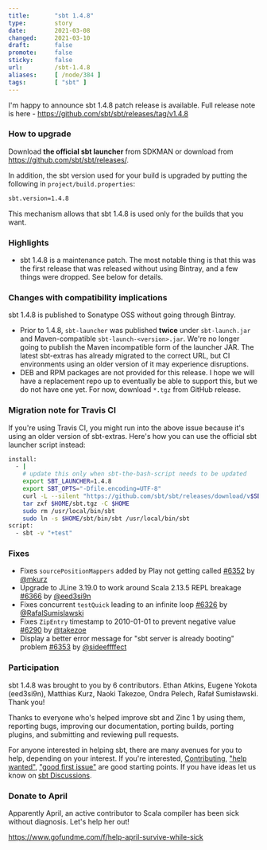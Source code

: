 ```yaml
---
title:       "sbt 1.4.8"
type:        story
date:        2021-03-08
changed:     2021-03-10
draft:       false
promote:     false
sticky:      false
url:         /sbt-1.4.8
aliases:     [ /node/384 ]
tags:        [ "sbt" ]
---
```


  [6290]: https://github.com/sbt/sbt/pull/6290
  [6326]: https://github.com/sbt/sbt/pull/6326
  [6352]: https://github.com/sbt/sbt/pull/6352
  [6353]: https://github.com/sbt/sbt/pull/6353
  [6366]: https://github.com/sbt/sbt/pull/6366
  [@takezoe]: https://github.com/takezoe
  [@RafalSumislawski]: https://github.com/RafalSumislawski
  [@mkurz]: https://github.com/mkurz
  [@sideeffffect]: https://github.com/sideeffffect
  [@eed3si9n]: https://github.com/eed3si9n

I'm happy to announce sbt 1.4.8 patch release is available. Full release note is here - https://github.com/sbt/sbt/releases/tag/v1.4.8

### How to upgrade

Download **the official sbt launcher** from SDKMAN or download from <https://github.com/sbt/sbt/releases/>.

In addition, the sbt version used for your build is upgraded by putting the following in `project/build.properties`:

```bash
sbt.version=1.4.8
```

This mechanism allows that sbt 1.4.8 is used only for the builds that you want.

### Highlights

- sbt 1.4.8 is a maintenance patch. The most notable thing is that this was the first release that was released without using Bintray, and a few things were dropped. See below for details.

### Changes with compatibility implications

sbt 1.4.8 is published to Sonatype OSS without going through Bintray.

- Prior to 1.4.8, `sbt-launcher` was published **twice** under `sbt-launch.jar` and Maven-compatible `sbt-launch-<version>.jar`. We're no longer going to publish the Maven incompatible form of the launcher JAR. The latest sbt-extras has already migrated to the correct URL, but CI environments using an older version of it may experience disruptions.
- DEB and RPM packages are not provided for this release. I hope we will have a replacement repo up to eventually be able to support this, but we do not have one yet. For now, download `*.tgz` from GitHub release.

### Migration note for Travis CI

If you're using Travis CI, you might run into the above issue because it's using an older version of sbt-extras. Here's how you can use the official sbt launcher script instead:

```bash
install:
  - |
    # update this only when sbt-the-bash-script needs to be updated
    export SBT_LAUNCHER=1.4.8
    export SBT_OPTS="-Dfile.encoding=UTF-8"
    curl -L --silent "https://github.com/sbt/sbt/releases/download/v$SBT_LAUNCHER/sbt-$SBT_LAUNCHER.tgz" > $HOME/sbt.tgz
    tar zxf $HOME/sbt.tgz -C $HOME
    sudo rm /usr/local/bin/sbt
    sudo ln -s $HOME/sbt/bin/sbt /usr/local/bin/sbt
script:
  - sbt -v "+test"
```

### Fixes

- Fixes `sourcePositionMappers` added by Play not getting called [#6352][6352] by [@mkurz][@mkurz]
- Upgrade to JLine 3.19.0 to work around Scala 2.13.5 REPL breakage [#6366][6366] by [@eed3si9n][@eed3si9n]
- Fixes concurrent `testQuick` leading to an infinite loop [#6326][6326] by [@RafalSumislawski][@RafalSumislawski]
- Fixes `ZipEntry` timestamp to 2010-01-01 to prevent negative value [#6290][6290] by [@takezoe][@takezoe]
- Display a better error message for "sbt server is already booting" problem [#6353][6353] by [@sideeffffect][@sideeffffect]

### Participation

sbt 1.4.8 was brought to you by 6 contributors. Ethan Atkins, Eugene Yokota (eed3si9n), Matthias Kurz, Naoki Takezoe, Ondra Pelech, Rafał Sumisławski. Thank you!

Thanks to everyone who's helped improve sbt and Zinc 1 by using them, reporting bugs, improving our documentation, porting builds, porting plugins, and submitting and reviewing pull requests.

For anyone interested in helping sbt, there are many avenues for you to help, depending on your interest. If you're interested, [Contributing](https://github.com/sbt/sbt/blob/develop/CONTRIBUTING.md), ["help wanted"](https://github.com/sbt/sbt/issues?q=is%3Aissue+is%3Aopen+label%3A%22help+wanted%22), ["good first issue"](https://github.com/sbt/sbt/issues?q=is%3Aissue+is%3Aopen+label%3A%22good+first+issue%22) are good starting points. If you have ideas let us know on [sbt Discussions](https://github.com/sbt/sbt/discussions).

### Donate to April

Apparently April, an active contributor to Scala compiler has been sick without diagnosis. Let's help her out!

https://www.gofundme.com/f/help-april-survive-while-sick
